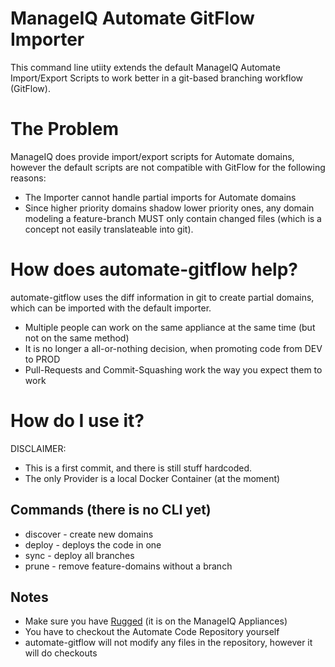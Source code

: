 # ManageIQ Automate GitFlow Importer
This command line utiity extends the default ManageIQ Automate Import/Export Scripts to work better in a git-based branching workflow (GitFlow).

# The Problem
ManageIQ does provide import/export scripts for Automate domains, however the default scripts are not compatible with GitFlow for the following reasons:
* The Importer cannot handle partial imports for Automate domains
* Since higher priority domains shadow lower priority ones, any domain modeling a feature-branch MUST only contain changed files (which is a concept not easily translateable into git).

# How does automate-gitflow help?
automate-gitflow uses the diff information in git to create partial domains, which can be imported with the default importer.
* Multiple people can work on the same appliance at the same time (but not on the same method)
* It is no longer a all-or-nothing decision, when promoting code from DEV to PROD
* Pull-Requests and Commit-Squashing work the way you expect them to work

# How do I use it?
DISCLAIMER: 
* This is a first commit, and there is still stuff hardcoded.
* The only Provider is a local Docker Container (at the moment)

## Commands (there is no CLI yet)
* discover - create new domains
* deploy <branch> - deploys the code in one
* sync  - deploy all branches 
* prune - remove feature-domains without a branch

## Notes
* Make sure you have [Rugged](https://github.com/libgit2/rugged) (it is on the ManageIQ Appliances)
* You have to checkout the Automate Code Repository yourself
* automate-gitflow will not modify any files in the repository, however it will do checkouts

